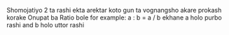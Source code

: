 Shomojatiyo 2 ta rashi ekta arektar koto gun ta vognangsho akare prokash korake Onupat ba Ratio bole
for example:  a : b = a / b
ekhane a holo purbo rashi and b holo uttor rashi